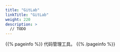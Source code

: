 ```yaml
---
title: "GitLab"
linkTitle: "GitLab"
weight: 220
description: >
  // TODO
---
```


{{% pageinfo %}}
代码管理工具。
{{% /pageinfo %}}
